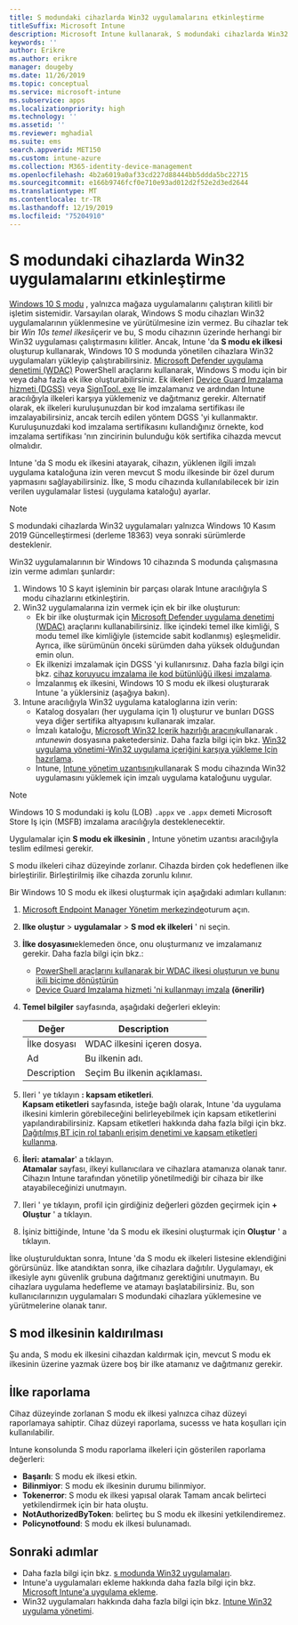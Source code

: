 ```yaml
---
title: S modundaki cihazlarda Win32 uygulamalarını etkinleştirme
titleSuffix: Microsoft Intune
description: Microsoft Intune kullanarak, S modundaki cihazlarda Win32 uygulamalarının nasıl etkinleştirileceğini öğrenin.
keywords: ''
author: Erikre
ms.author: erikre
manager: dougeby
ms.date: 11/26/2019
ms.topic: conceptual
ms.service: microsoft-intune
ms.subservice: apps
ms.localizationpriority: high
ms.technology: ''
ms.assetid: ''
ms.reviewer: mghadial
ms.suite: ems
search.appverid: MET150
ms.custom: intune-azure
ms.collection: M365-identity-device-management
ms.openlocfilehash: 4b2a6019a0af33cd227d88444bb5ddda5bc22715
ms.sourcegitcommit: e166b9746fcf0e710e93ad012d2f52e2d3ed2644
ms.translationtype: MT
ms.contentlocale: tr-TR
ms.lasthandoff: 12/19/2019
ms.locfileid: "75204910"
---
```

# <a name="enable-win32-apps-on-s-mode-devices"></a>S modundaki cihazlarda Win32 uygulamalarını etkinleştirme

[Windows 10 S modu](https://docs.microsoft.com/windows/deployment/s-mode) , yalnızca mağaza uygulamalarını çalıştıran kilitli bir işletim sistemidir. Varsayılan olarak, Windows S modu cihazları Win32 uygulamalarının yüklenmesine ve yürütülmesine izin vermez. Bu cihazlar tek bir *Win 10s temel ilkesi*içerir ve bu, S modu cihazının üzerinde herhangi bir Win32 uygulaması çalıştırmasını kilitler. Ancak, Intune 'da **S modu ek ilkesi** oluşturup kullanarak, Windows 10 S modunda yönetilen cihazlara Win32 uygulamaları yükleyip çalıştırabilirsiniz. [Microsoft Defender uygulama denetimi (WDAC)](https://docs.microsoft.com/windows/security/threat-protection/windows-defender-application-control/windows-defender-application-control) PowerShell araçlarını kullanarak, Windows S modu için bir veya daha fazla ek ilke oluşturabilirsiniz. Ek ilkeleri [Device Guard Imzalama hizmeti (DGSS)](https://go.microsoft.com/fwlink/?linkid=2095629) veya [SignTool. exe](https://docs.microsoft.com/windows/security/threat-protection/windows-defender-application-control/signing-policies-with-signtool) Ile imzalamanız ve ardından Intune aracılığıyla ilkeleri karşıya yüklemeniz ve dağıtmanız gerekir. Alternatif olarak, ek ilkeleri kuruluşunuzdan bir kod imzalama sertifikası ile imzalayabilirsiniz, ancak tercih edilen yöntem DGSS 'yi kullanmaktır. Kuruluşunuzdaki kod imzalama sertifikasını kullandığınız örnekte, kod imzalama sertifikası 'nın zincirinin bulunduğu kök sertifika cihazda mevcut olmalıdır.

Intune 'da S modu ek ilkesini atayarak, cihazın, yüklenen ilgili imzalı uygulama kataloğuna izin veren mevcut S modu ilkesinde bir özel durum yapmasını sağlayabilirsiniz. İlke, S modu cihazında kullanılabilecek bir izin verilen uygulamalar listesi (uygulama kataloğu) ayarlar.

> [!NOTE]
> S modundaki cihazlarda Win32 uygulamaları yalnızca Windows 10 Kasım 2019 Güncelleştirmesi (derleme 18363) veya sonraki sürümlerde desteklenir.

<!-- Add WDAC tooling diagram  -->

Win32 uygulamalarının bir Windows 10 cihazında S modunda çalışmasına izin verme adımları şunlardır:

1. Windows 10 S kayıt işleminin bir parçası olarak Intune aracılığıyla S modu cihazlarını etkinleştirin.
2. Win32 uygulamalarına izin vermek için ek bir ilke oluşturun:
   - Ek bir ilke oluşturmak için [Microsoft Defender uygulama denetimi (WDAC)](https://docs.microsoft.com/windows/security/threat-protection/windows-defender-application-control/windows-defender-application-control) araçlarını kullanabilirsiniz. İlke içindeki temel ilke kimliği, S modu temel ilke kimliğiyle (istemcide sabit kodlanmış) eşleşmelidir. Ayrıca, ilke sürümünün önceki sürümden daha yüksek olduğundan emin olun.
   - Ek ilkenizi imzalamak için DGSS 'yi kullanırsınız. Daha fazla bilgi için bkz. [cihaz koruyucu imzalama ile kod bütünlüğü ilkesi imzalama](https://docs.microsoft.com/microsoft-store/sign-code-integrity-policy-with-device-guard-signing).
   - İmzalanmış ek ilkesini, Windows 10 S modu ek ilkesi oluşturarak Intune 'a yüklersiniz (aşağıya bakın).
3. Intune aracılığıyla Win32 uygulama kataloglarına izin verin:
   - Katalog dosyaları (her uygulama için 1) oluşturur ve bunları DGSS veya diğer sertifika altyapısını kullanarak imzalar.
   - İmzalı kataloğu, [Microsoft Win32 Içerik hazırlığı aracını](https://go.microsoft.com/fwlink/?linkid=2065730)kullanarak *. ıntunewin* dosyasına paketedersiniz. Daha fazla bilgi için bkz. [Win32 uygulama yönetimi-Win32 uygulama içeriğini karşıya yükleme Için hazırlama](~/apps/apps-win32-app-management.md#prepare-the-win32-app-content-for-upload).
   - Intune, [Intune yönetim uzantısını](~/apps/intune-management-extension.md)kullanarak S modu cihazında Win32 uygulamasını yüklemek için imzalı uygulama kataloğunu uygular.

> [!NOTE]
> Windows 10 S modundaki iş kolu (LOB) `.appx` ve `.appx` demeti Microsoft Store Iş için (MSFB) imzalama aracılığıyla desteklenecektir.
>
> Uygulamalar için **S modu ek ilkesinin** , Intune yönetim uzantısı aracılığıyla teslim edilmesi gerekir.
>
> S modu ilkeleri cihaz düzeyinde zorlanır. Cihazda birden çok hedeflenen ilke birleştirilir. Birleştirilmiş ilke cihazda zorunlu kılınır.

Bir Windows 10 S modu ek ilkesi oluşturmak için aşağıdaki adımları kullanın:

1. [Microsoft Endpoint Manager Yönetim merkezinde](https://go.microsoft.com/fwlink/?linkid=2109431)oturum açın.
2. **Ilke oluştur** > **uygulamalar** > **S mod ek ilkeleri** ' ni seçin.
3. **İlke dosyasını**eklemeden önce, onu oluşturmanız ve imzalamanız gerekir. Daha fazla bilgi için bkz.:
    - [PowerShell araçlarını kullanarak bir WDAC ilkesi oluşturun ve bunu ikili biçime dönüştürün](https://go.microsoft.com/fwlink/?linkid=2095387)
    - [Device Guard Imzalama hizmeti 'ni kullanmayı imzala](https://go.microsoft.com/fwlink/?linkid=2095629) **(önerilir)**

4. **Temel bilgiler** sayfasında, aşağıdaki değerleri ekleyin:

    | Değer | Description |
    |--------------|------------------------------------------------|
    | İlke dosyası | WDAC ilkesini içeren dosya. |
    | Ad | Bu ilkenin adı. |
    | Description | Seçim Bu ilkenin açıklaması. |

5. Ileri ' ye tıklayın **: kapsam etiketleri**.<br>
   **Kapsam etiketleri** sayfasında, isteğe bağlı olarak, Intune 'da uygulama ilkesini kimlerin görebileceğini belirleyebilmek için kapsam etiketlerini yapılandırabilirsiniz. Kapsam etiketleri hakkında daha fazla bilgi için bkz. [Dağıtılmış BT için rol tabanlı erişim denetimi ve kapsam etiketleri kullanma](~/fundamentals/scope-tags.md).

6. **İleri: atamalar**' a tıklayın.<br>
   **Atamalar** sayfası, ilkeyi kullanıcılara ve cihazlara atamanıza olanak tanır. Cihazın Intune tarafından yönetilip yönetilmediği bir cihaza bir ilke atayabileceğinizi unutmayın.
7. Ileri ' ye tıklayın, profil için girdiğiniz değerleri gözden geçirmek için **+ Oluştur** ' a tıklayın.
8. İşiniz bittiğinde, Intune 'da S modu ek ilkesini oluşturmak için **Oluştur** ' a tıklayın. 

İlke oluşturulduktan sonra, Intune 'da S modu ek ilkeleri listesine eklendiğini görürsünüz. İlke atandıktan sonra, ilke cihazlara dağıtılır. Uygulamayı, ek ilkesiyle aynı güvenlik grubuna dağıtmanız gerektiğini unutmayın. Bu cihazlara uygulama hedefleme ve atamayı başlatabilirsiniz. Bu, son kullanıcılarınızın uygulamaları S modundaki cihazlara yüklemesine ve yürütmelerine olanak tanır.

## <a name="removal-of-s-mode-policy"></a>S mod ilkesinin kaldırılması

Şu anda, S modu ek ilkesini cihazdan kaldırmak için, mevcut S modu ek ilkesinin üzerine yazmak üzere boş bir ilke atamanız ve dağıtmanız gerekir.

## <a name="policy-reporting"></a>İlke raporlama

Cihaz düzeyinde zorlanan S modu ek ilkesi yalnızca cihaz düzeyi raporlamaya sahiptir. Cihaz düzeyi raporlama, sucesss ve hata koşulları için kullanılabilir. 

Intune konsolunda S modu raporlama ilkeleri için gösterilen raporlama değerleri:
- **Başarılı**: S modu ek ilkesi etkin.
- **Bilinmiyor**: S modu ek ilkesinin durumu bilinmiyor.
- **Tokenerror**: S modu ek ilkesi yapısal olarak Tamam ancak belirteci yetkilendirmek için bir hata oluştu.
- **NotAuthorizedByToken**: belirteç bu S modu ek ilkesini yetkilendiremez.
- **Policynotfound**: S modu ek ilkesi bulunamadı.

## <a name="next-steps"></a>Sonraki adımlar

- Daha fazla bilgi için bkz. [s modunda Win32 uygulamaları](https://docs.microsoft.com/windows/security/threat-protection/windows-defender-application-control/lob-win32-apps-on-s).
- Intune'a uygulamaları ekleme hakkında daha fazla bilgi için bkz. [Microsoft Intune'a uygulama ekleme](apps-add.md).
- Win32 uygulamaları hakkında daha fazla bilgi için bkz. [Intune Win32 uygulama yönetimi](~/apps/apps-win32-app-management.md).
